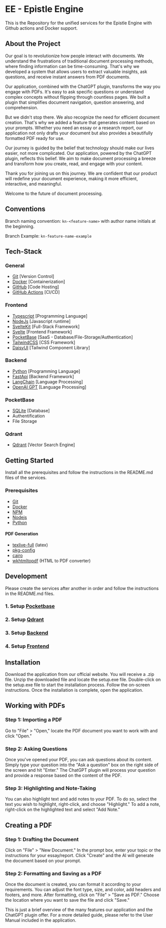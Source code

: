 # EE - Epistle Engine

This is the Repository for the unified services for the Epistle Engine with Github actions and Docker support.
## About the Project
Our goal is to revolutionize how people interact with documents. We understand the frustrations of traditional document processing methods, where finding information can be time-consuming. That's why we developed a system that allows users to extract valuable insights, ask questions, and receive instant answers from PDF documents.

Our application, combined with the ChatGPT plugin, transforms the way you engage with PDFs. It's easy to ask specific questions or understand complex concepts without flipping through countless pages. We built a plugin that simplifies document navigation, question answering, and comprehension.

But we didn't stop there. We also recognize the need for efficient document creation. That's why we added a feature that generates content based on your prompts. Whether you need an essay or a research report, our application not only drafts your document but also provides a beautifully formatted PDF ready for use.

Our journey is guided by the belief that technology should make our lives easier, not more complicated. Our application, powered by the ChatGPT plugin, reflects this belief. We aim to make document processing a breeze and transform how you create, read, and engage with your content.

Thank you for joining us on this journey. We are confident that our product will redefine your document experience, making it more efficient, interactive, and meaningful.

Welcome to the future of document processing.

## Conventions

Branch naming convention: `kn-<feature-name>` with author name initials at the beginning.

Branch Example: `kn-feature-name-example`

## Tech-Stack

### General

- [Git](https://git-scm.com)  [Version Control] 
- [Docker](https://www.docker.com/get-started) [Containerization]
- [GitHub](https://github.com/) [Code Hosting]
- [GitHub Actions](https://github.com/features/actions) [CI/CD]

### Frontend

- [Typescript](https://www.typescriptlang.org/) [Programming Language]
- [NodeJs](https://nodejs.org) [Javascript runtime]
- [SvelteKit](https://kit.svelte.dev/) [Full-Stack Framework]
- [Svelte](https://svelte.dev/) [Frontend Framework]
- [PocketBase](https://www.pocketbase.io/) [SaaS - Database/File-Storage/Authentication]
- [TailwindCSS](https://tailwindcss.com/) [CSS Framework]
- [DaisyUI](https://daisyui.com/) [Tailwind Component Library]

### Backend

- [Python](https://www.python.org/downloads/) [Programming Language]
- [FastApi](https://fastapi.tiangolo.com/) [Backend Framework]
- [LangChain](https://langchain.io/) [Language Processing]
- [OpenAI GPT](https://openai.com/) [Language Processing]

### PocketBase

- [SQLite](https://www.sqlite.org/index.html) [Database]
- Authentification
- File Storage

### Qdrant

- [Qdrant](https://qdrant.io/) [Vector Search Engine]

## Getting Started

Install all the prerequisites and follow the instructions in the README.md files of the services.

### Prerequisites

- [Git](https://git-scm.com/downloads)
- [Docker](https://www.docker.com/get-started)
- [NPM](https://www.npmjs.com/)
- [Nodejs](https://nodejs.org)
- [Python](https://www.python.org/downloads/)


#### PDF Generation

- [texlive-full](https://www.tug.org/texlive/acquire-netinstall.html) (latex)
- [pkg-config](https://www.freedesktop.org/wiki/Software/pkg-config/)
- [cairo](https://cairographics.org/download/)
- [wkhtmltopdf](https://wkhtmltopdf.org/downloads.html) (HTML to PDF converter)

## Development

Please create the services after another in order and follow the instructions in the README.md files.

### 1. Setup [Pocketbase](pocketbase/README.md)

### 2. Setup [Qdrant](qdrant/README.md)

### 3. Setup [Backend](backend/README.md)

### 4. Setup [Frontend](frontend/README.md)


## Installation

Download the application from our official website. You will receive a .zip file.
Unzip the downloaded file and locate the setup.exe file.
Double-click on the setup.exe file to start the installation process. Follow the on-screen instructions. Once the installation is complete, open the application.

## Working with PDFs

### Step 1: Importing a PDF

Go to "File" > "Open," locate the PDF document you want to work with and click "Open."

### Step 2: Asking Questions

Once you've opened your PDF, you can ask questions about its content. Simply type your question into the "Ask a question" box on the right side of the screen and hit "Enter." The ChatGPT plugin will process your question and provide a response based on the content of the PDF.

### Step 3: Highlighting and Note-Taking

You can also highlight text and add notes to your PDF. To do so, select the text you wish to highlight, right-click, and choose "Highlight." To add a note, right-click on the highlighted text and select "Add Note."

## Creating a PDF

### Step 1: Drafting the Document

Click on "File" > "New Document." In the prompt box, enter your topic or the instructions for your essay/report. Click "Create" and the AI will generate the document based on your prompt.

### Step 2: Formatting and Saving as a PDF

Once the document is created, you can format it according to your requirements. You can adjust the font type, size, and color, add headers and footers, and more. After formatting, click on "File" > "Save as PDF." Choose the location where you want to save the file and click "Save."

This is just a brief overview of the many features our application and the ChatGPT plugin offer. For a more detailed guide, please refer to the User Manual included in the application.
